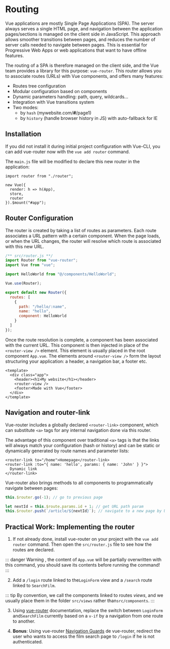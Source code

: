 # Routing

Vue applications are mostly Single Page Applications (SPA). The server always serves a single HTML page, and navigation between the application pages/sections is managed on the client side in JavaScript. This approach allows smoother transitions between pages, and reduces the number of server calls needed to navigate between pages. This is essential for Progressive Web Apps or web applications that want to have offline features.

The routing of a SPA is therefore managed on the client side, and the Vue team provides a library for this purpose: `vue-router`. This router allows you to associate routes (URLs) with Vue components, and offers many features:

- Routes tree configuration
- Modular configuration based on components
- Dynamic parameters handling: path, query, wildcards...
- Integration with Vue transitions system
- Two modes:
  - by `hash` (mywebsite.com/**#**/page1)
  - by `history` (handle browser history in JS) with auto-fallback for IE

## Installation

If you did not install it during initial project configuration with Vue-CLI, you can add vue-router now with the `vue add router` command.

The `main.js` file will be modified to declare this new router in the application:

```js{6}
import router from "./router";

new Vue({
  render: h => h(App),
  store,
  router
}).$mount("#app");
```

## Router Configuration

The router is created by taking a list of routes as parameters. Each route associates a URL pattern with a certain component. When the page loads, or when the URL changes, the router will resolve which route is associated with this new URL.

```js
/** src/router.js **/
import Router from "vue-router";
import Vue from "vue";

import HelloWorld from "@/components/HelloWorld";

Vue.use(Router);

export default new Router({
  routes: [
    {
      path: "/hello/:name",
      name: "hello",
      component: HelloWorld
    }
  ]
});
```

Once the route resolution is complete, a component has been associated with the current URL. This component is then injected in place of the `<router-view />` element. This element is usually placed in the root component `App.vue`. The elements around `<router-view />` form the layout structuring your application: a header, a navigation bar, a footer etc.

```vue
<template>
  <div class="app">
    <header><h1>My website</h1></header>
    <router-view />
    <footer>Made with Vue</footer>
  </div>
</template>
```

## Navigation and router-link

Vue-router includes a globally declared `<router-link>` component, which can substitute `<a>` tags for any internal navigation done via this router.

The advantage of this component over traditional `<a>` tags is that the links will always match your configuration (hash or history) and can be static or dynamically generated by route names and parameter lists:

```vue
<router-link to="/home">Homepage</router-link>
<router-link :to="{ name: 'hello', params: { name: 'John' } }">
  Dynamic link
</router-link>
```

Vue-router also brings methods to all components to programmatically navigate between pages:

```js
this.$router.go(-1); // go to previous page

let nextId = this.$route.params.id + 1; // get URL path param
this.$router.push(`/article/${nextId}`); // navigate to a new page by URL
```

## Practical Work: Implementing the router

1. If not already done, install vue-router on your project with the `vue add router` command. Then open the `src/router.js` file to see how the routes are declared.

::: danger
Warning , the content of `App.vue` will be partially overwritten with this command, you should save its contents before running the command!
:::

2. Add a `/login` route linked to the`LoginForm` view and a `/search` route linked to `SearchFilm`.

::: tip
By convention, we call the components linked to routes _views_, and we usually place them in the folder `src/views` rather than`src/components`.
:::

3. Using [vue-router](https://router.vuejs.org/api/) documentation, replace the switch between `LoginForm` and`SearchFilm` currently based on a `v-if` by a navigation from one route to another.

4. **Bonus**: Using vue-router [Navigation Guards](https://router.vuejs.org/guide/advanced/navigation-guards.html) de vue-router, redirect the user who wants to access the film search page to `/login` if he is not authenticated.
